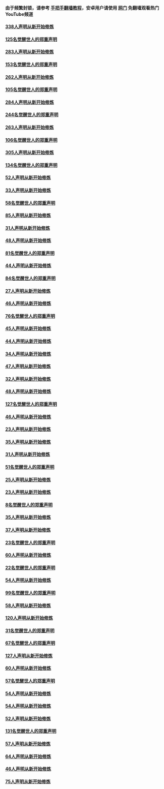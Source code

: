 #### 由于频繁封锁，请参考 [手把手翻墙教程](https://github.com/gfw-breaker/guides/wiki/)，安卓用户请使用 [网门](https://github.com/gfw-breaker/nogfw/blob/master/dl.md?t=04210001) 免翻墙观看热门YouTube频道 

#### [338人声明从新开始修炼](../pages/91/423540.md?t=04210001) 

#### [125名觉醒世人的郑重声明](../pages/91/423539.md?t=04210001) 

#### [283人声明从新开始修炼](../pages/91/423296.md?t=04210001) 

#### [153名觉醒世人的郑重声明](../pages/91/423295.md?t=04210001) 

#### [262人声明从新开始修炼](../pages/91/423004.md?t=04210001) 

#### [105名觉醒世人的郑重声明](../pages/91/423003.md?t=04210001) 

#### [284人声明从新开始修炼](../pages/91/422707.md?t=04210001) 

#### [244名觉醒世人的郑重声明](../pages/91/422706.md?t=04210001) 

#### [263人声明从新开始修炼](../pages/91/422553.md?t=04210001) 

#### [106名觉醒世人的郑重声明](../pages/91/422552.md?t=04210001) 

#### [305人声明从新开始修炼](../pages/91/422153.md?t=04210001) 

#### [134名觉醒世人的郑重声明](../pages/91/422152.md?t=04210001) 

#### [52人声明从新开始修炼](../pages/91/421846.md?t=04210001) 

#### [33人声明从新开始修炼](../pages/91/421804.md?t=04210001) 

#### [58名觉醒世人的郑重声明](../pages/91/421845.md?t=04210001) 

#### [85人声明从新开始修炼](../pages/91/421769.md?t=04210001) 

#### [31人声明从新开始修炼](../pages/91/421763.md?t=04210001) 

#### [48人声明从新开始修炼](../pages/91/421605.md?t=04210001) 

#### [81名觉醒世人的郑重声明](../pages/91/421656.md?t=04210001) 

#### [44人声明从新开始修炼](../pages/91/421544.md?t=04210001) 

#### [84名觉醒世人的郑重声明](../pages/91/421543.md?t=04210001) 

#### [27人声明从新开始修炼](../pages/91/421465.md?t=04210001) 

#### [46人声明从新开始修炼](../pages/91/421454.md?t=04210001) 

#### [76名觉醒世人的郑重声明](../pages/91/421453.md?t=04210001) 

#### [45人声明从新开始修炼](../pages/91/421452.md?t=04210001) 

#### [44人声明从新开始修炼](../pages/91/421422.md?t=04210001) 

#### [34人声明从新开始修炼](../pages/91/421322.md?t=04210001) 

#### [47人声明从新开始修炼](../pages/91/421264.md?t=04210001) 

#### [32人声明从新开始修炼](../pages/91/421225.md?t=04210001) 

#### [48人声明从新开始修炼](../pages/91/421202.md?t=04210001) 

#### [127名觉醒世人的郑重声明](../pages/91/421224.md?t=04210001) 

#### [46人声明从新开始修炼](../pages/91/421203.md?t=04210001) 

#### [23人声明从新开始修炼](../pages/91/421138.md?t=04210001) 

#### [35人声明从新开始修炼](../pages/91/421122.md?t=04210001) 

#### [31人声明从新开始修炼](../pages/91/421081.md?t=04210001) 

#### [51名觉醒世人的郑重声明](../pages/91/421080.md?t=04210001) 

#### [25人声明从新开始修炼](../pages/91/421020.md?t=04210001) 

#### [23人声明从新开始修炼](../pages/91/420884.md?t=04210001) 

#### [8名觉醒世人的郑重声明](../pages/91/420883.md?t=04210001) 

#### [35人声明从新开始修炼](../pages/91/420809.md?t=04210001) 

#### [37人声明从新开始修炼](../pages/91/420766.md?t=04210001) 

#### [23名觉醒世人的郑重声明](../pages/91/420765.md?t=04210001) 

#### [60人声明从新开始修炼](../pages/91/420727.md?t=04210001) 

#### [22名觉醒世人的郑重声明](../pages/91/420726.md?t=04210001) 

#### [54人声明从新开始修炼](../pages/91/420529.md?t=04210001) 

#### [99名觉醒世人的郑重声明](../pages/91/420528.md?t=04210001) 

#### [58人声明从新开始修炼](../pages/91/420198.md?t=04210001) 

#### [120人声明从新开始修炼](../pages/91/420141.md?t=04210001) 

#### [31名觉醒世人的郑重声明](../pages/91/420197.md?t=04210001) 

#### [67名觉醒世人的郑重声明](../pages/91/420140.md?t=04210001) 

#### [127人声明从新开始修炼](../pages/91/420082.md?t=04210001) 

#### [60人声明从新开始修炼](../pages/91/420081.md?t=04210001) 

#### [57名觉醒世人的郑重声明](../pages/91/420080.md?t=04210001) 

#### [54人声明从新开始修炼](../pages/91/419533.md?t=04210001) 

#### [54人声明从新开始修炼](../pages/91/419532.md?t=04210001) 

#### [52人声明从新开始修炼](../pages/91/419531.md?t=04210001) 

#### [131名觉醒世人的郑重声明](../pages/91/419530.md?t=04210001) 

#### [57人声明从新开始修炼](../pages/91/419430.md?t=04210001) 

#### [64人声明从新开始修炼](../pages/91/419429.md?t=04210001) 

#### [46人声明从新开始修炼](../pages/91/419428.md?t=04210001) 

#### [75人声明从新开始修炼](../pages/91/419427.md?t=04210001) 

